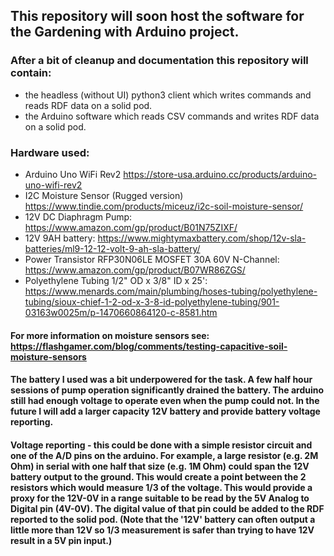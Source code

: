 ## This repository will soon host the software for the Gardening with Arduino project.

### After a bit of cleanup and documentation this repository will contain:

  * the headless (without UI) python3 client which writes commands and reads RDF data on a solid pod.
  * the Arduino software which reads CSV commands and writes RDF data on a solid pod.


### Hardware used:
  * Arduino Uno WiFi Rev2 https://store-usa.arduino.cc/products/arduino-uno-wifi-rev2
  * I2C Moisture Sensor (Rugged version) https://www.tindie.com/products/miceuz/i2c-soil-moisture-sensor/
  * 12V DC Diaphragm Pump: https://www.amazon.com/gp/product/B01N75ZIXF/
  * 12V 9AH battery: https://www.mightymaxbattery.com/shop/12v-sla-batteries/ml9-12-12-volt-9-ah-sla-battery/
  * Power Transistor RFP30N06LE MOSFET 30A 60V N-Channel: https://www.amazon.com/gp/product/B07WR86ZGS/
  * Polyethylene Tubing 1/2" OD x 3/8" ID x 25': https://www.menards.com/main/plumbing/hoses-tubing/polyethylene-tubing/sioux-chief-1-2-od-x-3-8-id-polyethylene-tubing/901-03163w0025m/p-1470660864120-c-8581.htm


#### For more information on moisture sensors see:  https://flashgamer.com/blog/comments/testing-capacitive-soil-moisture-sensors

#### The battery I used was a bit underpowered for the task.  A few half hour sessions of pump operation significantly drained the battery.  The arduino still had enough voltage to operate even when the pump could not.  In the future I will add a larger capacity 12V battery and provide battery voltage reporting.

#### Voltage reporting - this could be done with a simple resistor circuit and one of the A/D pins on the arduino.  For example, a large resistor (e.g. 2M Ohm) in serial with one half that size (e.g. 1M Ohm) could span the 12V battery output to the ground.  This would create a point between the 2 resistors which would measure 1/3 of the voltage.  This would provide a proxy for the 12V-0V in a range suitable to be read by the 5V Analog to Digital pin (4V-0V).  The digital value of that pin could be added to the RDF reported to the solid pod.  (Note that the '12V' battery can often output a little more than 12V so 1/3 measurement is safer than trying to have 12V result in a 5V pin input.)



